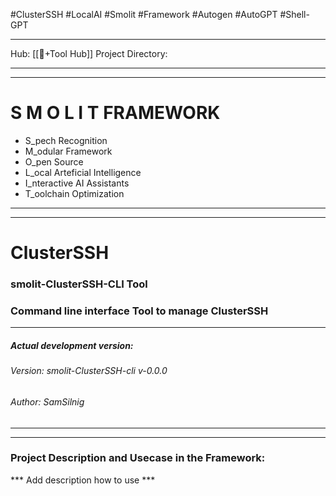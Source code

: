 #ClusterSSH #LocalAI #Smolit #Framework #Autogen #AutoGPT #Shell-GPT 
________________________________________________________________________
Hub: [[🎯+Tool Hub]]
Project Directory:
________________________________________________________________________
________________________________________________________________________
# S M O L I T     FRAMEWORK

+ S_pech Recognition
+ M_odular Framework
+ O_pen Source
+ L_ocal Arteficial Intelligence
+ I_nteractive AI Assistants
+ T_oolchain Optimization
________________________________________________________________________
________________________________________________________________________
# ClusterSSH
### smolit-ClusterSSH-CLI Tool
### Command line interface Tool to manage ClusterSSH
________________________________________________________________________
##### Actual development version:

###### Version: smolit-ClusterSSH-cli v-0.0.0
###### Author: SamSilnig
________________________________________________________________________
________________________________________________________________________

### Project Description and Usecase in the Framework:

*** Add description how to use ***